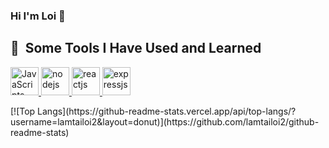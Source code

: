 ### Hi I'm Loi 👋


<h2> 🚀 &nbsp;Some Tools I Have Used and Learned</h2>
<p align="left">

<a href="https://www.javascript.com/"> <img src="https://cdn.jsdelivr.net/gh/devicons/devicon@latest/icons/javascript/javascript-original.svg" alt="JavaScripts" width="45" height="45"/> </a>
<a href="https://nodejs.org/en"> <img src="https://cdn.jsdelivr.net/gh/devicons/devicon@latest/icons/nodejs/nodejs-original-wordmark.svg" alt="nodejs" width="45" height="45"/> </a>
<a href="https://react.dev/"> <img src="https://cdn.jsdelivr.net/gh/devicons/devicon@latest/icons/react/react-original-wordmark.svg" alt="reactjs" width="45" height="45"/> </a>
<a href="https://expressjs.com/"> <img src="https://cdn.jsdelivr.net/gh/devicons/devicon@latest/icons/express/express-original-wordmark.svg" alt="expressjs" width="45" height="45" /> </a>
</p>
[![Top Langs](https://github-readme-stats.vercel.app/api/top-langs/?username=lamtailoi2&layout=donut)](https://github.com/lamtailoi2/github-readme-stats)
         
<!--
**lamtailoi2/lamtailoi2** is a ✨ _special_ ✨ repository because its `README.md` (this file) appears on your GitHub profile.

Here are some ideas to get you started:

- 🔭 I’m currently working on ...
- 🌱 I’m currently learning ...
- 👯 I’m looking to collaborate on ...
- 🤔 I’m looking for help with ...
- 💬 Ask me about ...
- 📫 How to reach me: ...
- 😄 Pronouns: ...
- ⚡ Fun fact: ...
-->



